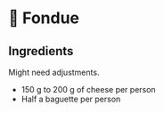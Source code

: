 # 🧀 Fondue

## Ingredients

Might need adjustments.

* 150 g to 200 g of cheese per person
* Half a baguette per person
